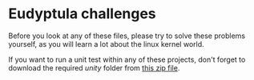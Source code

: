# Eudyptula challenges

Before you look at any of these files, please try to solve these problems yourself, as you will learn a lot about the linux kernel world.

If you want to run a unit test within any of these projects, don't forget to download the required *unity* folder from [this zip file](https://github.com/ThrowTheSwitch/Unity/archive/master.zip).
